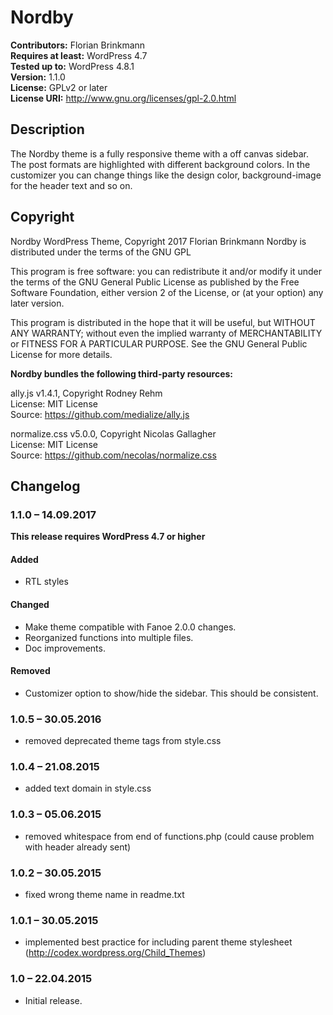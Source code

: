# Nordby

**Contributors:** Florian Brinkmann  
**Requires at least:** WordPress 4.7  
**Tested up to:** WordPress 4.8.1  
**Version:** 1.1.0  
**License:** GPLv2 or later  
**License URI:** http://www.gnu.org/licenses/gpl-2.0.html  

## Description

The Nordby theme is a fully responsive theme with a off canvas sidebar. The post formats are highlighted with different background colors. In the customizer you can change things like the design color, background-image for the header text and so on.

## Copyright

Nordby WordPress Theme, Copyright 2017 Florian Brinkmann
Nordby is distributed under the terms of the GNU GPL

This program is free software: you can redistribute it and/or modify
it under the terms of the GNU General Public License as published by
the Free Software Foundation, either version 2 of the License, or
(at your option) any later version.

This program is distributed in the hope that it will be useful,
but WITHOUT ANY WARRANTY; without even the implied warranty of
MERCHANTABILITY or FITNESS FOR A PARTICULAR PURPOSE. See the
GNU General Public License for more details.

**Nordby bundles the following third-party resources:**

ally.js v1.4.1, Copyright Rodney Rehm  
License: MIT License  
Source: https://github.com/medialize/ally.js 

normalize.css v5.0.0, Copyright Nicolas Gallagher  
License: MIT License  
Source: https://github.com/necolas/normalize.css 

## Changelog

### 1.1.0 – 14.09.2017

**This release requires WordPress 4.7 or higher**

#### Added
* RTL styles

#### Changed
* Make theme compatible with Fanoe 2.0.0 changes.
* Reorganized functions into multiple files.
* Doc improvements.

#### Removed
* Customizer option to show/hide the sidebar. This should be consistent.

### 1.0.5 – 30.05.2016
* removed deprecated theme tags from style.css

### 1.0.4 – 21.08.2015
* added text domain in style.css

### 1.0.3 – 05.06.2015
* removed whitespace from end of functions.php (could cause problem with header already sent)

### 1.0.2 – 30.05.2015
* fixed wrong theme name in readme.txt

### 1.0.1 – 30.05.2015
* implemented best practice for including parent theme stylesheet (http://codex.wordpress.org/Child_Themes)  

### 1.0 – 22.04.2015
* Initial release.
